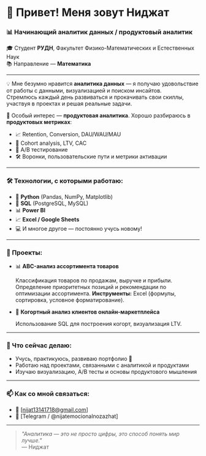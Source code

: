 # 👋 Привет! Меня зовут Ниджат

### 📊 Начинающий аналитик данных / продуктовый аналитик  
🎓 Студент **РУДН**, Факультет Физико-Математических и Естественных Наук  
📚 Направление — **Математика**

---

💡 Мне безумно нравится **аналитика данных** — я получаю удовольствие от работы с данными, визуализацией и поиском инсайтов.  
Стремлюсь каждый день развиваться и прокачивать свои скиллы, участвуя в проектах и решая реальные задачи.  

🚀 Особый интерес — **продуктовая аналитика**. Хорошо разбираюсь в **продуктовых метриках**:  
- 📈 Retention, Conversion, DAU/WAU/MAU  
- 🧭 Cohort analysis, LTV, CAC  
- 🧪 A/B тестирование  
- 🛠 Воронки, пользовательские пути и метрики активации

---

### 🛠 Технологии, с которыми работаю:
- 🐍 **Python** (Pandas, NumPy, Matplotlib)
- 🧮 **SQL** (PostgreSQL, MySQL)
- 📊 **Power BI**
- 📈 **Excel / Google Sheets**
- 💻 И многое другое — постоянно учусь новому!

---

### 🧪 Проекты:
- 📊 **ABC-анализ ассортимента товаров**
  
  Классификация товаров по продажам, выручке и прибыли.
  Определение приоритетных позиций и рекомендации по оптимизации ассортимента.
  **Инструменты:** Excel (формулы, сортировка, условное форматирование).


- 🧬 **Когортный анализ клиентов онлайн-маркетплейса**
  
  Использование SQL для построения когорт, визуализация LTV.

---

### 🚀 Что сейчас делаю:
- Учусь, практикуюсь, развиваю портфолио 📁  
- Работаю над проектами, связанными с аналитикой и продуктами  
- Изучаю визуализацию, A/B тесты и основы продуктового мышления

---

### 📫 Как со мной связаться:
- 📧 [nijat13141718@gmail.com]
- 🧠 [Telegram / @nijatemocionalnozazhat]

---

> _"Аналитика — это не просто цифры, это способ понять мир лучше."_  
> — Ниджат
